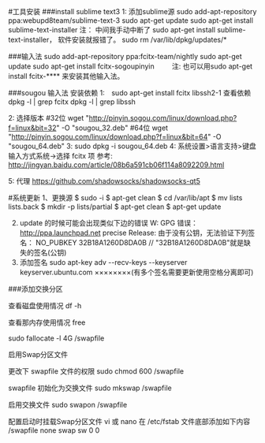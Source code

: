 #工具安装
###install sublime text3
1: 添加sublime源
    sudo add-apt-repository ppa:webupd8team/sublime-text-3
    sudo apt-get update
    sudo apt-get install sublime-text-installer
    注：
    中间我手动中断了 sudo apt-get install sublime-text-installer， 软件安装就报错了。
    sudo rm /var/lib/dpkg/updates/*

###输入法
    sudo add-apt-repository ppa:fcitx-team/nightly
    sudo apt-get update
    sudo apt-get install fcitx-sogoupinyin
　　  注:
        也可以用sudo apt-get install fcitx-**** 来安装其他输入法。

###sougou 输入法
安装依赖
1:　sudo apt-get install fcitx libssh2-1
    查看依赖　
    dpkg -l | grep fcitx
    dpkg -l | grep libssh

2: 选择版本
    #32位
    wget "http://pinyin.sogou.com/linux/download.php?f=linux&bit=32" -O "sougou_32.deb"
    #64位
    wget "http://pinyin.sogou.com/linux/download.php?f=linux&bit=64" -O "sougou_64.deb"
3: sudo dpkg -i sougou_64.deb
4: 系统设置>语言支持>键盘输入方式系统->选择 fcitx 项
    参考: http://jingyan.baidu.com/article/08b6a591cb06f114a8092209.html

5: 代理
    https://github.com/shadowsocks/shadowsocks-qt5

#系统更新
1、更换源
    $ sudo -i
    $ apt-get clean
    $ cd /var/lib/apt
    $ mv lists lists.back
    $ mkdir -p lists/partial
    $ apt-get clean
    $ apt-get update

2. update 的时候可能会出现类似下边的错误
    W: GPG 错误：http://ppa.launchpad.net precise Release: 由于没有公钥，无法验证下列签名： NO_PUBKEY 32B18A1260D8DA0B // "32B18A1260D8DA0B"就是缺失的签名(公钥)
3. 添加签名
    sudo apt-key adv --recv-keys --keyserver keyserver.ubuntu.com ××××××××(有多个签名需要更新使用空格分离即可)



###添加交换分区

查看磁盘使用情况
df -h

查看那内存使用情况
free

sudo fallocate -l 4G /swapfile

启用Swap分区文件

更改下 swapfile 文件的权限
sudo chmod 600 /swapfile

swapfile 初始化为交换文件
sudo mkswap /swapfile

启用交换文件
sudo swapon /swapfile

配置启动时挂载Swap分区文件
vi 或 nano 在 /etc/fstab 文件底部添加如下内容
/swapfile none swap sw 0 0

